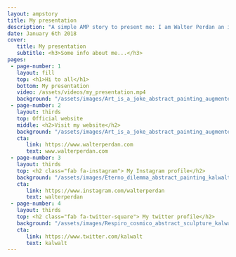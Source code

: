 ```yaml
---
layout: ampstory
title: My presentation
description: "A simple AMP story to present me: I am Walter Perdan an italian visual artist who make art in different forms of expression."
date: January 6th 2018
cover:
   title: My presentation
   subtitle: <h3>Some info about me...</h3>
pages:
 - page-number: 1
   layout: fill
   top: <h1>Hi to all</h1>
   bottom: My presentation
   video: /assets/videos/my_presentation.mp4
   background: "/assets/images/Art_is_a_joke_abstract_painting_augmented_reality_interactive_kalwalt.jpg"
 - page-number: 2
   layout: thirds
   top: Official website
   middle: <h2>Visit my website</h2>
   background: "/assets/images/Art_is_a_joke_abstract_painting_augmented_reality_interactive_kalwalt.jpg"
   cta:
      link: https://www.walterperdan.com
      text: www.walterperdan.com
 - page-number: 3
   layout: thirds
   top: <h2 class="fab fa-instagram"> My Instagram profile</h2>
   background: "/assets/images/Eterno_dilemma_abstract_painting_kalwalt.jpg"
   cta:
      link: https://www.instagram.com/walterperdan
      text: walterperdan
 - page-number: 4
   layout: thirds
   top: <h2 class="fab fa-twitter-square"> My twitter profile</h2>
   background: "/assets/images/Respiro_cosmico_abstract_sculpture_kalwalt.jpg"
   cta:
      link: https://www.twitter.com/kalwalt
      text: kalwalt
---
```

